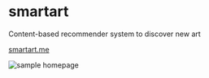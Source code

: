 # smartart
Content-based recommender system to discover new art

[smartart.me](http://smartart.me)

![sample homepage](https://github.com/jgdwyer/smartart/raw/master/homepage.png "Homepage")
